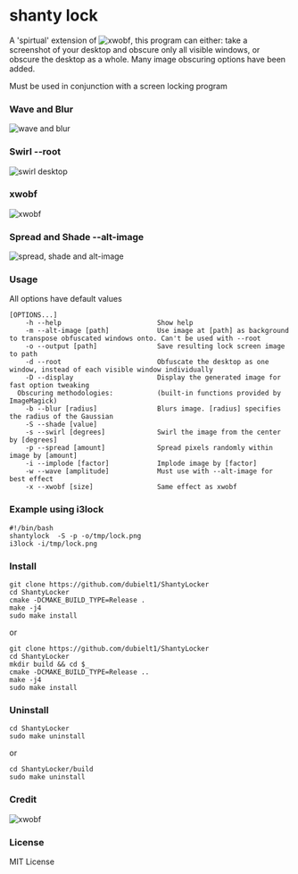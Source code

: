 # shanty lock

A 'spirtual' extension of ![xwobf](https://github.com/glindste/xwobf), this program can either:
take a screenshot of your desktop and obscure only all visible windows, or obscure the desktop as a whole.
Many image obscuring options have been added.

Must be used in conjunction with a screen locking program

### Wave and Blur
![wave and blur](https://user-images.githubusercontent.com/11619193/30526316-78bc986a-9bde-11e7-8ee4-7692c272cff2.PNG)

### Swirl --root
![swirl desktop](https://user-images.githubusercontent.com/11619193/30526318-78bdacb4-9bde-11e7-80a4-d7b8f6e3d08e.PNG)

### xwobf
![xwobf](https://user-images.githubusercontent.com/11619193/30526319-78bedb5c-9bde-11e7-8aed-014157da7e42.PNG)

### Spread and Shade --alt-image
![spread, shade and alt-image](https://user-images.githubusercontent.com/11619193/30526321-78beeca0-9bde-11e7-9aa5-4a505d505e93.PNG)

### Usage

All options have default values

```
[OPTIONS...]
    -h --help                        Show help
    -m --alt-image [path]            Use image at [path] as background to transpose obfuscated windows onto. Can't be used with --root
    -o --output [path]               Save resulting lock screen image to path
    -d --root                        Obfuscate the desktop as one window, instead of each visible window individually
    -D --display                     Display the generated image for fast option tweaking
  Obscuring methodologies:           (built-in functions provided by ImageMagick)
    -b --blur [radius]               Blurs image. [radius] specifies the radius of the Gaussian
    -S --shade [value]
    -s --swirl [degrees]             Swirl the image from the center by [degrees]
    -p --spread [amount]             Spread pixels randomly within image by [amount]
    -i --implode [factor]            Implode image by [factor]
    -w --wave [amplitude]            Must use with --alt-image for best effect
    -x --xwobf [size]                Same effect as xwobf
```

### Example using i3lock

```
#!/bin/bash
shantylock  -S -p -o/tmp/lock.png
i3lock -i/tmp/lock.png
```

### Install

```
git clone https://github.com/dubielt1/ShantyLocker
cd ShantyLocker
cmake -DCMAKE_BUILD_TYPE=Release .
make -j4
sudo make install
```

or

```
git clone https://github.com/dubielt1/ShantyLocker
cd ShantyLocker
mkdir build && cd $_
cmake -DCMAKE_BUILD_TYPE=Release ..
make -j4
sudo make install
```

### Uninstall

```
cd ShantyLocker
sudo make uninstall
```

or

```
cd ShantyLocker/build
sudo make uninstall
```

### Credit

![xwobf](https://github.com/glindste/xwobf)

### License

MIT License